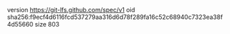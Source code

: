 version https://git-lfs.github.com/spec/v1
oid sha256:f9ecf4d6116fcd537279aa316d6d78f289fa16c52c68940c7323ea38f4d55660
size 803
